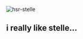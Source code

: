 ![hsr-stelle](https://github.com/user-attachments/assets/64771238-b4ff-466a-a170-4a9300cfe1c3)
## i really like stelle...
